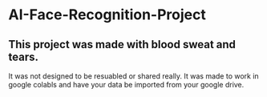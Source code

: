 # AI-Face-Recognition-Project

## This project was made with blood sweat and tears. 

It was not designed to be resuabled or shared really. It was made to work in google colabls and have your data be imported from your google drive.
